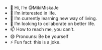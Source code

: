 - 👋 Hi, I’m @MikiMiskaJe
- 👀 I’m interested in life.
- 🌱 I’m currently learning new way of living.
- 💞️ I’m looking to collaborate on better life.
- 📫 How to reach me, you can't.
- 😄 Pronouns: Be be yourself
- ⚡ Fun fact: this is a joke.

<!---
MikiMiskaJe/MikiMiskaJe is a ✨ special ✨ repository because its `README.md` (this file) appears on your GitHub profile.
You can click the Preview link to take a look at your changes.
--->
